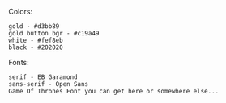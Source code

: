 Colors:

    gold - #d3bb89
    gold button bgr - #c19a49
    white - #fef8eb
    black - #202020

Fonts:

    serif - EB Garamond
    sans-serif - Open Sans
    Game Of Thrones Font you can get here or somewhere else...
